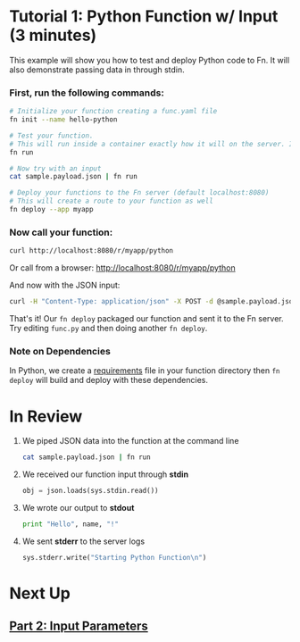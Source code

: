 # Tutorial 1: Python Function w/ Input (3 minutes)

This example will show you how to test and deploy Python code to Fn. It will also demonstrate passing data in through stdin.

### First, run the following commands:

```sh
# Initialize your function creating a func.yaml file
fn init --name hello-python

# Test your function. 
# This will run inside a container exactly how it will on the server. It will also install and vendor dependencies from Gemfile
fn run

# Now try with an input
cat sample.payload.json | fn run

# Deploy your functions to the Fn server (default localhost:8080)
# This will create a route to your function as well
fn deploy --app myapp
```
### Now call your function:

```sh
curl http://localhost:8080/r/myapp/python
```

Or call from a browser: [http://localhost:8080/r/myapp/python](http://localhost:8080/r/myapp/python)

And now with the JSON input:

```sh
curl -H "Content-Type: application/json" -X POST -d @sample.payload.json http://localhost:8080/r/myapp/python
```

That's it! Our `fn deploy` packaged our function and sent it to the Fn server. Try editing `func.py` 
and then doing another `fn deploy`.

### Note on Dependencies

In Python, we create a [requirements](https://pip.pypa.io/en/stable/user_guide/) file in your function directory then `fn deploy` will build and deploy with these dependencies.

# In Review

1. We piped JSON data into the function at the command line
    ```sh
    cat sample.payload.json | fn run
    ```

2. We received our function input through **stdin**
    ```python
    obj = json.loads(sys.stdin.read())
    ```

3. We wrote our output to **stdout**
    ```python
    print "Hello", name, "!"
    ```

4. We sent **stderr** to the server logs
    ```python
    sys.stderr.write("Starting Python Function\n")
    ```


# Next Up
## [Part 2: Input Parameters](../../params)

